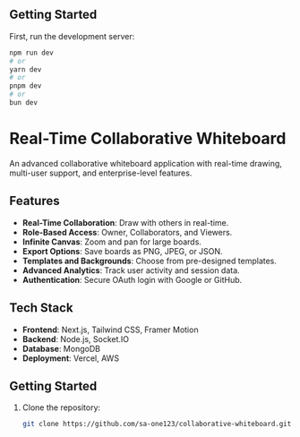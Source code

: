 ## Getting Started

First, run the development server:

```bash
npm run dev
# or
yarn dev
# or
pnpm dev
# or
bun dev
```

# Real-Time Collaborative Whiteboard

An advanced collaborative whiteboard application with real-time drawing, multi-user support, and enterprise-level features.

## Features
- **Real-Time Collaboration**: Draw with others in real-time.
- **Role-Based Access**: Owner, Collaborators, and Viewers.
- **Infinite Canvas**: Zoom and pan for large boards.
- **Export Options**: Save boards as PNG, JPEG, or JSON.
- **Templates and Backgrounds**: Choose from pre-designed templates.
- **Advanced Analytics**: Track user activity and session data.
- **Authentication**: Secure OAuth login with Google or GitHub.

## Tech Stack
- **Frontend**: Next.js, Tailwind CSS, Framer Motion
- **Backend**: Node.js, Socket.IO
- **Database**: MongoDB
- **Deployment**: Vercel, AWS

## Getting Started
1. Clone the repository:
   ```bash
   git clone https://github.com/sa-one123/collaborative-whiteboard.git

